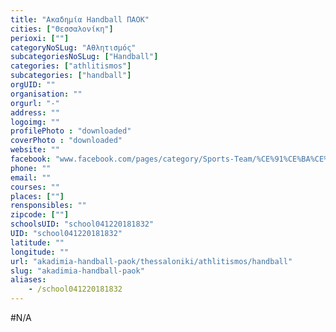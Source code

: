 ```yaml
---
title: "Ακαδημία Handball ΠΑΟΚ"
cities: ["Θεσσαλονίκη"]
perioxi: [""]
categoryNoSLug: "Αθλητισμός"
subcategoriesNoSLug: ["Handball"]
categories: ["athlitismos"]
subcategories: ["handball"]
orgUID: ""
organisation: ""
orgurl: "-"
address: ""
logoimg: ""
profilePhoto : "downloaded"
coverPhoto : "downloaded"
website: ""
facebook: "www.facebook.com/pages/category/Sports-Team/%CE%91%CE%BA%CE%B1%CE%B4%CE%B7%CE%BC%CE%AF%CE%B1-Handball-%CE%A0%CE%91%CE%9F%CE%9A-1498553037102892/"
phone: ""
email: ""
courses: ""
places: [""]
rensponsibles: ""
zipcode: [""]
schoolsUID: "school041220181832"
UID: "school041220181832"
latitude: ""
longitude: ""
url: "akadimia-handball-paok/thessaloniki/athlitismos/handball"
slug: "akadimia-handball-paok"
aliases:
    - /school041220181832
---
```





#N/A